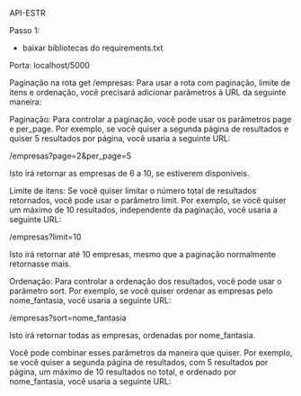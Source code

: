 API-ESTR

Passo 1:
- baixar bibliotecas do requirements.txt

Porta:
localhost/5000




Paginação na rota get /empresas:
Para usar a rota com paginação, limite de itens e ordenação, você precisará adicionar parâmetros à URL da seguinte maneira:

Paginação: Para controlar a paginação, você pode usar os parâmetros page e per_page. Por exemplo, se você quiser a segunda página de resultados e quiser 5 resultados por página, você usaria a seguinte URL:

/empresas?page=2&per_page=5

Isto irá retornar as empresas de 6 a 10, se estiverem disponíveis.

Limite de itens: Se você quiser limitar o número total de resultados retornados, você pode usar o parâmetro limit. Por exemplo, se você quiser um máximo de 10 resultados, independente da paginação, você usaria a seguinte URL:

/empresas?limit=10

Isto irá retornar até 10 empresas, mesmo que a paginação normalmente retornasse mais.

Ordenação: Para controlar a ordenação dos resultados, você pode usar o parâmetro sort. Por exemplo, se você quiser ordenar as empresas pelo nome_fantasia, você usaria a seguinte URL:

/empresas?sort=nome_fantasia

Isto irá retornar todas as empresas, ordenadas por nome_fantasia.

Você pode combinar esses parâmetros da maneira que quiser. Por exemplo, se você quiser a segunda página de resultados, com 5 resultados por página, um máximo de 10 resultados no total, e ordenado por nome_fantasia, você usaria a seguinte URL: